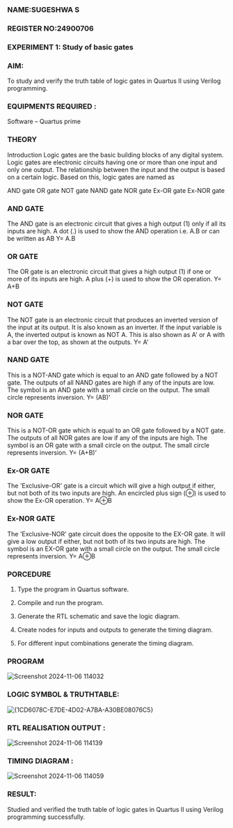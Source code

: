 ### NAME:SUGESHWA S
### REGISTER NO:24900706
### EXPERIMENT 1: Study of basic gates

### AIM: 

To study and verify the truth table of logic gates in Quartus II using Verilog programming.

### EQUIPMENTS REQUIRED :

Software – Quartus prime 

### THEORY

Introduction Logic gates are the basic building blocks of any digital system. Logic gates are electronic circuits having one or more than one input and only one output. The relationship between the input and the output is based on a certain logic. Based on this, logic gates are named as

AND gate OR gate NOT gate NAND gate NOR gate Ex-OR gate Ex-NOR gate

### AND GATE

The AND gate is an electronic circuit that gives a high output (1) only if all its inputs are high. A dot (.) is used to show the AND operation i.e. A.B or can be written as AB
Y= A.B

### OR GATE

The OR gate is an electronic circuit that gives a high output (1) if one or more of its inputs are high. A plus (+) is used to show the OR operation.
Y= A+B

### NOT GATE

The NOT gate is an electronic circuit that produces an inverted version of the input at its output. It is also known as an inverter. If the input variable is A, the inverted output is known as NOT A. This is also shown as A' or A with a bar over the top, as shown at the outputs.
Y= A'

### NAND GATE

This is a NOT-AND gate which is equal to an AND gate followed by a NOT gate. The outputs of all NAND gates are high if any of the inputs are low. The symbol is an AND gate with a small circle on the output. The small circle represents inversion.
Y= (AB)’

### NOR GATE

This is a NOT-OR gate which is equal to an OR gate followed by a NOT gate. The outputs of all NOR gates are low if any of the inputs are high. The symbol is an OR gate with a small circle on the output. The small circle represents inversion.
Y= (A+B)’

### Ex-OR GATE

The 'Exclusive-OR' gate is a circuit which will give a high output if either, but not both of its two inputs are high. An encircled plus sign (⊕) is used to show the Ex-OR operation.
Y= A⊕B

### Ex-NOR GATE

The 'Exclusive-NOR' gate circuit does the opposite to the EX-OR gate. It will give a low output if either, but not both of its two inputs are high. The symbol is an EX-OR gate with a small circle on the output. The small circle represents inversion.
Y= A⊕B

### PORCEDURE

1.	Type the program in Quartus software.

2.	Compile and run the program.

3.	Generate the RTL schematic and save the logic diagram.

4.	Create nodes for inputs and outputs to generate the timing diagram.

5.	For different input combinations generate the timing diagram.


### PROGRAM

 ![Screenshot 2024-11-06 114032](https://github.com/user-attachments/assets/d91a0d90-25f2-4b78-8c30-6244c422e0c2)

 
### LOGIC SYMBOL & TRUTHTABLE:
![{1CD6078C-E7DE-4D02-A7BA-A30BE08076C5}](https://github.com/user-attachments/assets/f8bde793-d8fd-45fb-9772-aa5e8ce9b289)


### RTL REALISATION OUTPUT :
 ![Screenshot 2024-11-06 114139](https://github.com/user-attachments/assets/892aa79c-714e-4500-8707-b95e1cf41d96)


### TIMING DIAGRAM :
![Screenshot 2024-11-06 114059](https://github.com/user-attachments/assets/8ed62a57-740b-4068-8d41-04902f211da2)


### RESULT:
Studied and verified the truth table of logic gates in Quartus II using Verilog programming
successfully.


